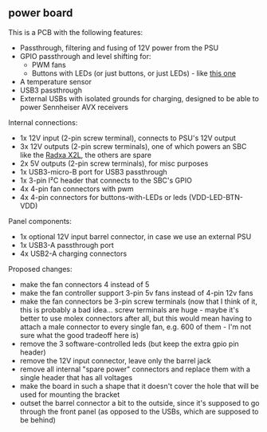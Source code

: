 ## power board

This is a PCB with the following features:
- Passthrough, filtering and fusing of 12V power from the PSU
- GPIO passthrough and level shifting for:
    - PWM fans
    - Buttons with LEDs (or just buttons, or just LEDs) - like [this one](https://eu.mouser.com/ProductDetail/Shin-Chin/R13-508BL-05-BRR12V?qs=gZXFycFWdAOqSBZAzEyqbA%3D%3D)
- A temperature sensor
- USB3 passthrough
- External USBs with isolated grounds for charging, designed to be able to power Sennheiser AVX receivers

Internal connections:
- 1x 12V input (2-pin screw terminal), connects to PSU's 12V output
- 3x 12V outputs (2-pin screw terminals), one of which powers an SBC like the [Radxa X2L](https://radxa.com/products/x/x2l/), the others are spare
- 2x 5V outputs (2-pin screw terminals), for misc purposes
- 1x USB3-micro-B port for USB3 passthrough
- 1x 3-pin I²C header that connects to the SBC's GPIO
- 4x 4-pin fan connectors with pwm
- 4x 4-pin connectors for buttons-with-LEDs or leds (VDD-LED-BTN-VDD)

Panel components:
- 1x optional 12V input barrel connector, in case we use an external PSU
- 1x USB3-A passthrough port
- 4x USB2-A charging connectors

Proposed changes:
- make the fan connectors 4 instead of 5
- make the fan controller support 3-pin 5v fans instead of 4-pin 12v fans
- make the fan connectors be 3-pin screw terminals (now that I think of it, this is probably a bad idea... screw terminals are huge - maybe it's better to use molex connectors after all, but this would mean having to attach a male connector to every single fan, e.g. 600 of them - I'm not sure what the good tradeoff here is)
- remove the 3 software-controlled leds (but keep the extra gpio pin header)
- remove the 12V input connector, leave only the barrel jack
- remove all internal "spare power" connectors and replace them with a single header that has all voltages
- make the board in such a shape that it doesn't cover the hole that will be used for mounting the bracket
- outset the barrel connector a bit to the outside, since it's supposed to go through the front panel (as opposed to the USBs, which are supposed to be behind)
